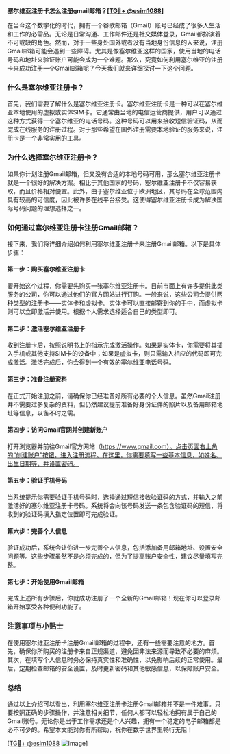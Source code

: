 **塞尔维亚注册卡怎么注册gmail邮箱？[[TG💪+ @esim1088](https://t.me/s/esim1088)]**

在当今这个数字化的时代，拥有一个谷歌邮箱（Gmail）账号已经成了很多人生活和工作的必需品。无论是日常沟通、工作邮件还是社交媒体登录，Gmail都扮演着不可或缺的角色。然而，对于一些身处国外或者没有当地身份信息的人来说，注册Gmail邮箱可能会遇到一些障碍。尤其是像塞尔维亚这样的国家，使用当地的电话号码和地址来验证账户可能会成为一个难题。那么，究竟如何利用塞尔维亚的注册卡来成功注册一个Gmail邮箱呢？今天我们就来详细探讨一下这个问题。

### 什么是塞尔维亚注册卡？

首先，我们需要了解什么是塞尔维亚注册卡。塞尔维亚注册卡是一种可以在塞尔维亚本地使用的虚拟或实体SIM卡。它通常由当地的电信运营商提供，用户可以通过这种方式获得一个塞尔维亚的电话号码。这种号码可以用来接收短信验证码，从而完成在线服务的注册过程。对于那些希望在国外注册需要本地验证的服务来说，注册卡是一个非常实用的工具。

### 为什么选择塞尔维亚注册卡？

如果你计划注册Gmail邮箱，但又没有合适的本地号码可用，那么塞尔维亚注册卡就是一个很好的解决方案。相比于其他国家的号码，塞尔维亚注册卡不仅容易获取，而且价格相对便宜。此外，由于塞尔维亚位于欧洲地区，其号码在全球范围内具有较高的可信度，因此被许多在线平台接受。这使得塞尔维亚注册卡成为解决国际号码问题的理想选择之一。

### 如何通过塞尔维亚注册卡注册Gmail邮箱？

接下来，我们将详细介绍如何利用塞尔维亚注册卡来注册Gmail邮箱。以下是具体步骤：

#### 第一步：购买塞尔维亚注册卡

要开始这个过程，你需要先购买一张塞尔维亚注册卡。目前市面上有许多提供此类服务的公司，你可以通过他们的官方网站进行订购。一般来说，这些公司会提供两种类型的注册卡——实体卡和虚拟卡。实体卡可以直接邮寄到你的手中，而虚拟卡则可以立即激活并使用。根据个人需求选择适合自己的类型即可。

#### 第二步：激活塞尔维亚注册卡

收到注册卡后，按照说明书上的指示完成激活操作。如果是实体卡，你需要将其插入手机或其他支持SIM卡的设备中；如果是虚拟卡，则只需输入相应的代码即可完成激活。激活完成后，你会得到一个有效的塞尔维亚电话号码。

#### 第三步：准备注册资料

在正式开始注册之前，请确保你已经准备好所有必要的个人信息。虽然Gmail注册并不需要过多复杂的资料，但仍然建议提前准备好身份证件的照片以及备用邮箱地址等信息，以备不时之需。

#### 第四步：访问Gmail官网并创建新账户

打开浏览器并前往Gmail官方网站（https://www.gmail.com）。点击页面右上角的“创建账户”按钮，进入注册流程。在这里，你需要填写一些基本信息，如姓名、出生日期等，并设置密码。

#### 第五步：验证手机号码

当系统提示你需要验证手机号码时，选择通过短信接收验证码的方式，并输入之前激活好的塞尔维亚注册卡号码。系统将会向该号码发送一条包含验证码的短信，将收到的验证码填入指定位置即可完成验证。

#### 第六步：完善个人信息

验证成功后，系统会让你进一步完善个人信息，包括添加备用邮箱地址、设置安全问题等。这些步骤虽然不是必须完成的，但为了提高账户安全性，建议尽量填写完整。

#### 第七步：开始使用Gmail邮箱

完成上述所有步骤后，你就成功注册了一个全新的Gmail邮箱！现在你可以登录邮箱开始享受各种便利功能了。

### 注意事项与小贴士

在使用塞尔维亚注册卡注册Gmail邮箱的过程中，还有一些需要注意的地方。首先，确保你所购买的注册卡来自正规渠道，避免因非法来源而导致不必要的麻烦。其次，在填写个人信息时务必保持真实性和准确性，以免影响后续的正常使用。最后，定期检查邮箱的安全设置，及时更新密码和其他敏感信息，以保障账户安全。

### 总结

通过以上介绍可以看出，利用塞尔维亚注册卡注册Gmail邮箱并不是一件难事。只要按照正确的步骤操作，并注意相关细节，任何人都可以轻松地拥有属于自己的Gmail账号。无论你是出于工作需求还是个人兴趣，拥有一个稳定的电子邮箱都是必不可少的。希望本文能对你有所帮助，祝你在数字世界里畅行无阻！

[[TG💪+ @esim1088](https://t.me/s/esim1088) ![Image](https://i.postimg.cc/4NQfJmqS/Snipaste-2025-05-13-00-14-12.png)]